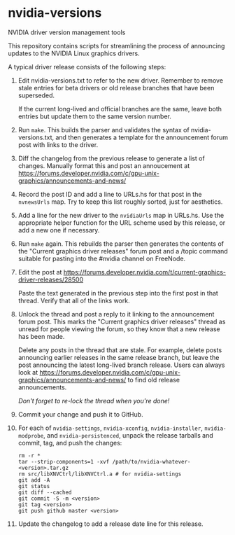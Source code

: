 nvidia-versions
===============

NVIDIA driver version management tools


This repository contains scripts for streamlining the process of announcing
updates to the NVIDIA Linux graphics drivers.

A typical driver release consists of the following steps:

1.  Edit nvidia-versions.txt to refer to the new driver.  Remember to remove
    stale entries for beta drivers or old release branches that have been
    superseded.

    If the current long-lived and official branches are the same, leave both
    entries but update them to the same version number.

2.  Run `make`.  This builds the parser and validates the syntax of
    nvidia-versions.txt, and then generates a template for the announcement
    forum post with links to the driver.

3.  Diff the changelog from the previous release to generate a list of changes.
    Manually format this and post an annoucement at
    https://forums.developer.nvidia.com/c/gpu-unix-graphics/announcements-and-news/

4.  Record the post ID and add a line to URLs.hs for that post in the
    `nvnewsUrls` map.  Try to keep this list roughly sorted, just for
    aesthetics.

5.  Add a line for the new driver to the `nvidiaUrls` map in URLs.hs.  Use the
    appropriate helper function for the URL scheme used by this release, or add
    a new one if necessary.

6.  Run `make` again.  This rebuilds the parser then generates the contents of
    the "Current graphics driver releases" forum post and a /topic command
    suitable for pasting into the #nvidia channel on FreeNode.

7.  Edit the post at https://forums.developer.nvidia.com/t/current-graphics-driver-releases/28500

    Paste the text generated in the previous step into the first post in that
    thread.  Verify that all of the links work.

8.  Unlock the thread and post a reply to it linking to the announcement forum
    post.  This marks the "Current graphics driver releases" thread as unread
    for people viewing the forum, so they know that a new release has been made.

    Delete any posts in the thread that are stale.  For example, delete posts
    announcing earlier releases in the same release branch, but leave the post
    announcing the latest long-lived branch release.  Users can always look at
    https://forums.developer.nvidia.com/c/gpu-unix-graphics/announcements-and-news/
    to find old release announcements.

    *Don't forget to re-lock the thread when you're done!*

9.  Commit your change and push it to GitHub.

10. For each of `nvidia-settings`, `nvidia-xconfig`, `nvidia-installer`,
    `nvidia-modprobe`, and `nvidia-persistenced`, unpack the release tarballs
    and commit, tag, and push the changes:

        rm -r *
        tar --strip-components=1 -xvf /path/to/nvidia-whatever-<version>.tar.gz
        rm src/libXNVCtrl/libXNVCtrl.a # for nvidia-settings
        git add -A
        git status
        git diff --cached
        git commit -S -m <version>
        git tag <version>
        git push github master <version>

11. Update the changelog to add a release date line for this release.
